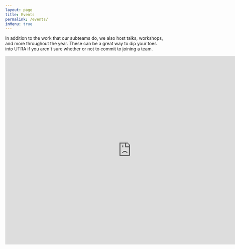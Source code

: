 ```yaml
---
layout: page
title: Events
permalink: /events/
inMenu: true
---
```


In addition to the work that our subteams do, we also host talks, workshops, and more throughout the year.
These can be a great way to dip your toes into UTRA if you aren't sure whether or not to commit to joining a team.

<iframe src="https://calendar.google.com/calendar/embed?src=robonar%40utra.ca&ctz=America/Toronto" style="border: 0" width="800" height="600" frameborder="0" scrolling="no"></iframe>